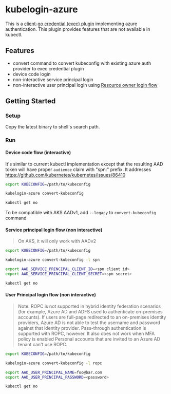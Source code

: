 # kubelogin-azure

This is a [client-go credential (exec) plugin](https://kubernetes.io/docs/reference/access-authn-authz/authentication/#client-go-credential-plugins) implementing azure authentication. This plugin provides features that are not available in kubectl.

## Features

* convert command to convert kubeconfig with existing azure auth provider to exec credential plugin
* device code login
* non-interactive service principal login
* non-interactive user principal login using [Resource owner login flow](https://docs.microsoft.com/en-us/azure/active-directory/develop/v2-oauth-ropc) 

## Getting Started

### Setup

Copy the latest binary to shell's search path.

### Run

#### Device code flow (interactive)

It's similar to current kubectl implementation except that the resulting AAD token will have proper `audience` claim with "spn:" prefix. It addresses https://github.com/kubernetes/kubernetes/issues/86410

```sh
export KUBECONFIG=/path/to/kubeconfig

kubelogin-azure convert-kubeconfig

kubectl get no
```

To be compatible with AKS AADv1, add `--legacy` to `convert-kubeconfig` command

#### Service principal login flow (non interactive)

> On AKS, it will only work with AADv2

```sh
export KUBECONFIG=/path/to/kubeconfig

kubelogin-azure convert-kubeconfig -l spn

export AAD_SERVICE_PRINCIPAL_CLIENT_ID=<spn client id>
export AAD_SERVICE_PRINCIPAL_CLIENT_SECRET=<spn secret>

kubectl get no
```

#### User Principal login flow (non interactive)

> Note: ROPC is not supported in hybrid identity federation scenarios (for example, Azure AD and ADFS used to authenticate on-premises accounts). If users are full-page redirected to an on-premises identity providers, Azure AD is not able to test the username and password against that identity provider. Pass-through authentication is supported with ROPC, however.
> It also does not work when MFA policy is enabled
> Personal accounts that are invited to an Azure AD tenant can't use ROPC.

```sh
export KUBECONFIG=/path/to/kubeconfig

kubelogin-azure convert-kubeconfig -l ropc

export AAD_USER_PRINCIPAL_NAME=foo@bar.com
export AAD_USER_PRINCIPAL_PASSWORD=<password>

kubectl get no
```
